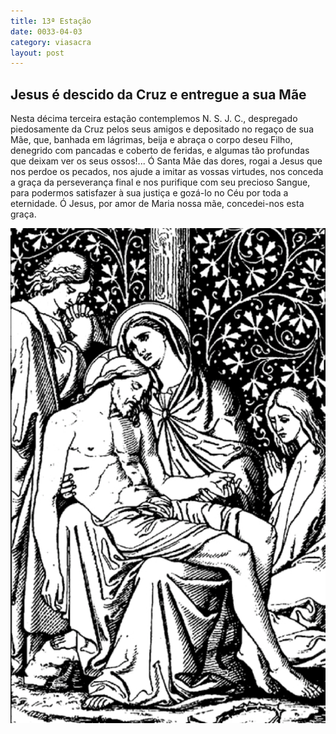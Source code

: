 ```yaml
---
title: 13ª Estação
date: 0033-04-03
category: viasacra
layout: post
---
```


## Jesus é descido da Cruz e entregue a sua Mãe

Nesta décima terceira estação contemplemos N. S. J. C., despregado piedosamente da Cruz pelos seus amigos e depositado no regaço de sua Mãe, que, banhada em lágrimas, beija e abraça o corpo deseu Filho, denegrido com pancadas e coberto de feridas, e algumas tão profundas que deixam ver os seus ossos!... Ó Santa Mãe das dores, rogai a Jesus que nos perdoe os pecados, nos ajude a imitar as vossas virtudes, nos conceda a graça da perseverança final e nos purifique com seu precioso Sangue, para podermos satisfazer à sua justiça e gozá-lo no Céu por toda a eternidade. Ó Jesus, por amor de Maria nossa mãe, concedei-nos esta graça.

![estacao 13](/assets/img/station13.png)
